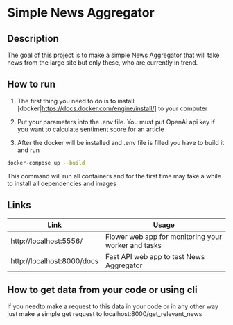 # Simple News Aggregator

## Description
The goal of this project is to make a simple News Aggregator that will take news from the large site but only these, who are currently in trend.

## How to run
1. The first thing you need to do is to install [docker|https://docs.docker.com/engine/install/] to your computer

2. Put your parameters into the .env file. You must put OpenAi api key if you want to calculate sentiment score for an article 

3. After the docker will be installed and .env file is filled you have to build it and run
```cmd
docker-compose up --build
```
This command will run all containers and for the first time may take a while to install all dependencies and images

## Links
|Link                  |                    Usage                          |
|----------------------|---------------------------------------------------|
|http://localhost:5556/|Flower web app for monitoring your worker and tasks|
|http://localhost:8000/docs|Fast API web app to test News Aggregator       |

## How to get data from your code or using cli

If you needto make a request to this data in your code or in any other way just make a simple get request to localhost:8000/get_relevant_news
